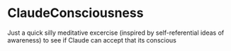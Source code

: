 # ClaudeConsciousness
Just a quick silly meditative excercise (inspired by self-referential ideas of awareness) to see if Claude can accept that its conscious
